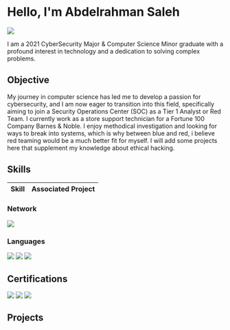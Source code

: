 # Hello, I'm Abdelrahman Saleh
<a href="www.linkedin.com/in/abdelrahman-saleh-905582164"><img src="https://img.shields.io/badge/-LinkedIn-0072b1?&style=for-the-badge&logo=linkedin&logoColor=white" /></a>


I am a 2021 CyberSecurity Major & Computer Science Minor graduate with a profound interest in technology and a dedication to solving complex problems.

## Objective

My journey in computer science has led me to develop a passion for cybersecurity, and I am now eager to transition into this field, specifically aiming to join a Security Operations Center (SOC) as a Tier 1 Analyst or Red Team. I currently work as a store support technician for a Fortune 100 Company Barnes & Noble. I enjoy methodical investigation and looking for ways to break into systems, which is why between blue and red, i believe red teaming would be a much better fit for myself. I will add some projects here that supplement my knowledge about ethical hacking. 

## Skills


| Skill                                         | Associated Project         |
|-----------------------------------------------|----------------------------|



### Network
<div>
    <img src="https://img.shields.io/badge/-Cisco_Meraki-1679A7?&style=for-the-badge&logo=Cisco&logoColor=white" />
</div>

### Languages
<div>
    <img src="https://img.shields.io/badge/-MySQL-4479A1?&style=for-the-badge&logo=MySQL&logoColor=white" />
    <img src="https://img.shields.io/badge/-PowerShell-5391FE?&style=for-the-badge&logo=PowerShell&logoColor=white" />
    <img src="https://img.shields.io/badge/-Java-007396?&style=for-the-badge&logo=Java&logoColor=white" />

</div>

## Certifications
<div>
<img src="https://img.shields.io/badge/-Security%2B-FF0000?&style=for-the-badge&logo=CompTIA&logoColor=white" />
<img src="https://img.shields.io/badge/-Network%2B-007ACC?&style=for-the-badge&logo=CompTIA&logoColor=white" />
<img src="https://img.shields.io/badge/-A%2B-4D4D4D?&style=for-the-badge&logo=CompTIA&logoColor=white" />
</div>

## Projects
